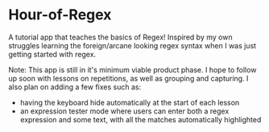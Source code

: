 # Hour-of-Regex
A tutorial app that teaches the basics of Regex!
Inspired by my own struggles learning the foreign/arcane looking regex syntax when I 
was just getting started with regex.

Note: 
This app is still in it's minimum viable product phase. I hope to follow up soon with 
lessons on repetitions, as well as grouping and capturing. I also plan on adding a 
few fixes such as:
- having the keyboard hide automatically at the start of each lesson
- an expression tester mode where users can enter both a regex expression and some text,
  with all the matches automatically highlighted
